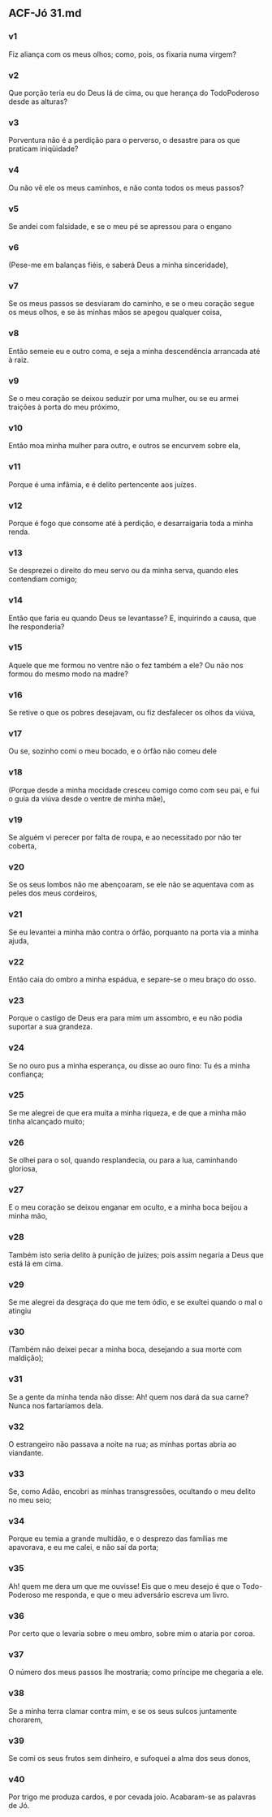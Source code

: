 ## ACF-Jó 31.md
### v1
 Fiz aliança com os meus olhos; como, pois, os fixaria numa virgem?
### v2
 Que porção teria eu do Deus lá de cima, ou que herança do TodoPoderoso desde as alturas?
### v3
 Porventura não é a perdição para o perverso, o desastre para os que praticam iniqüidade?
### v4
 Ou não vê ele os meus caminhos, e não conta todos os meus passos?
### v5
 Se andei com falsidade, e se o meu pé se apressou para o engano
### v6
 (Pese-me em balanças fiéis, e saberá Deus a minha sinceridade),
### v7
 Se os meus passos se desviaram do caminho, e se o meu coração segue os meus olhos, e se às minhas mãos se apegou qualquer coisa,
### v8
 Então semeie eu e outro coma, e seja a minha descendência arrancada até à raiz.
### v9
 Se o meu coração se deixou seduzir por uma mulher, ou se eu armei traições à porta do meu próximo,
### v10
 Então moa minha mulher para outro, e outros se encurvem sobre ela,
### v11
 Porque é uma infâmia, e é delito pertencente aos juízes.
### v12
 Porque é fogo que consome até à perdição, e desarraigaria toda a minha renda.
### v13
 Se desprezei o direito do meu servo ou da minha serva, quando eles contendiam comigo;
### v14
 Então que faria eu quando Deus se levantasse? E, inquirindo a causa, que lhe responderia?
### v15
 Aquele que me formou no ventre não o fez também a ele? Ou não nos formou do mesmo modo na madre?
### v16
 Se retive o que os pobres desejavam, ou fiz desfalecer os olhos da viúva,
### v17
 Ou se, sozinho comi o meu bocado, e o órfão não comeu dele
### v18
 (Porque desde a minha mocidade cresceu comigo como com seu pai, e fui o guia da viúva desde o ventre de minha mãe),
### v19
 Se alguém vi perecer por falta de roupa, e ao necessitado por não ter coberta,
### v20
 Se os seus lombos não me abençoaram, se ele não se aquentava com as peles dos meus cordeiros,
### v21
 Se eu levantei a minha mão contra o órfão, porquanto na porta via a minha ajuda,
### v22
 Então caia do ombro a minha espádua, e separe-se o meu braço do osso.
### v23
 Porque o castigo de Deus era para mim um assombro, e eu não podia suportar a sua grandeza.
### v24
 Se no ouro pus a minha esperança, ou disse ao ouro fino: Tu és a minha confiança;
### v25
 Se me alegrei de que era muita a minha riqueza, e de que a minha mão tinha alcançado muito;
### v26
 Se olhei para o sol, quando resplandecia, ou para a lua, caminhando gloriosa,
### v27
 E o meu coração se deixou enganar em oculto, e a minha boca beijou a minha mão,
### v28
 Também isto seria delito à punição de juízes; pois assim negaria a Deus que está lá em cima.
### v29
 Se me alegrei da desgraça do que me tem ódio, e se exultei quando o mal o atingiu
### v30
 (Também não deixei pecar a minha boca, desejando a sua morte com maldição);
### v31
 Se a gente da minha tenda não disse: Ah! quem nos dará da sua carne? Nunca nos fartaríamos dela.
### v32
 O estrangeiro não passava a noite na rua; as minhas portas abria ao viandante.
### v33
 Se, como Adão, encobri as minhas transgressões, ocultando o meu delito no meu seio;
### v34
 Porque eu temia a grande multidão, e o desprezo das famílias me apavorava, e eu me calei, e não saí da porta;
### v35
 Ah! quem me dera um que me ouvisse! Eis que o meu desejo é que o Todo-Poderoso me responda, e que o meu adversário escreva um livro.
### v36
 Por certo que o levaria sobre o meu ombro, sobre mim o ataria por coroa.
### v37
 O número dos meus passos lhe mostraria; como príncipe me chegaria a ele.
### v38
 Se a minha terra clamar contra mim, e se os seus sulcos juntamente chorarem,
### v39
 Se comi os seus frutos sem dinheiro, e sufoquei a alma dos seus donos,
### v40
 Por trigo me produza cardos, e por cevada joio. Acabaram-se as palavras de Jó.
